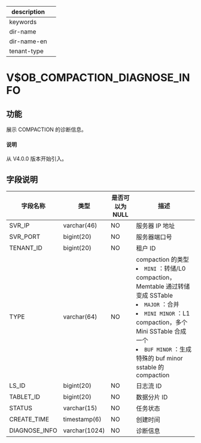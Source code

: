 |description||
|---|---|
|keywords||
|dir-name||
|dir-name-en||
|tenant-type||

# V$OB_COMPACTION_DIAGNOSE_INFO

## 功能

展示 COMPACTION 的诊断信息。

<main id="notice" type='explain'>
  <h4>说明</h4>
  <p>从 V4.0.0 版本开始引入。</p>
</main>

## 字段说明

|     字段名称      |      类型       | 是否可以为 NULL |                                            描述                                            |
|---------------|---------------|------------|----------|
| SVR_IP        | varchar(46)   | NO         | 服务器 IP 地址                                                                                |
| SVR_PORT      | bigint(20)    | NO         | 服务器端口号|
| TENANT_ID     | bigint(20)    | NO         | 租户 ID |
| TYPE          | varchar(64)   | NO         | compaction 的类型 <li> `MINI` ：转储/L0 compaction，Memtable 通过转储变成 SSTable   <li> `MAJOR` ：合并   <li> `MINI MINOR` ：L1 compaction，多个 Mini SSTable 合成一个   <li> `BUF MINOR` ：生成特殊的 buf minor sstable 的 compaction    |
| LS_ID         | bigint(20)    | NO         | 日志流 ID|
| TABLET_ID     | bigint(20)    | NO         | 数据分片 ID                                                                                  |
| STATUS        | varchar(15)   | NO         | 任务状态  |
| CREATE_TIME | timestamp(6) | NO         | 创建时间  |
| DIAGNOSE_INFO | varchar(1024) | NO         | 诊断信息  |
